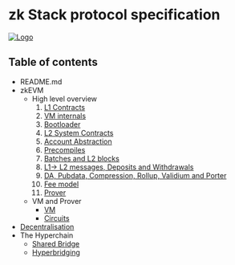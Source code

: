 # zk Stack protocol specification
[![Logo](eraLogo.png)](https://zksync.io/)
## Table of contents

- README.md
- zkEVM
  - High level overview
    1. [L1 Contracts](./zkEVM/high_level/1_l1_smart_contracts.md)
    1. [VM internals](./zkEVM/high_level/2_vm_internals.md)
    1. [Bootloader](./zkEVM/high_level/3_bootloader.md)
    1. [L2 System Contracts](./zkEVM/high_level/4_system_contracts.md)
    1. [Account Abstraction](./zkEVM/high_level/5_account_abstraction.md)
    1. [Precompiles](./zkEVM/high_level/6_elliptic_curve_precompiles.md)
    1. [Batches and L2 blocks](./zkEVM/high_level/7_batches_L2_blocks.md)
    1. [L1-> L2 messages, Deposits and Withdrawals](./zkEVM/high_level/8_handling_L1→L2_ops.md)
    1. [DA, Pubdata, Compression, Rollup, Validium and Porter](./zkEVM/high_level/9_handling_pubdata_in_boojum/bytecode_compression.md)
    1. [Fee model](./zkEVM/high_level/10_fee_model/fee_model_high_level.md)
    1. [Prover](./zkEVM/high_level/11_prover/zk_intuition.md)
  - VM and Prover
    - [VM](./zkEVM/VM_and_prover/VM_section/zkSync_era_virtual_machine_primer.md)
    - [Circuits](./zkEVM/VM_and_prover/circuits_section/intro_to_zkSync’s_ZK.md)
- [Decentralisation](./zkEVM/Decentralisation/network_design_for_zkSync_BFT.md)
- The Hyperchain
  - [Shared Bridge](./the_hyperchain/1_shared_bridge.md)
  - [Hyperbridging](./the_hyperchain/2_hyperbridges.md)
